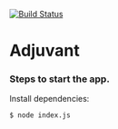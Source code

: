 [![Build Status](https://snap-ci.com/bvrit-dixith/adjuvant/branch/master/build_image)](https://snap-ci.com/bvrit-dixith/adjuvant/branch/master)

# Adjuvant
### Steps to start the app.
Install dependencies:

```sh
$ node index.js
```


